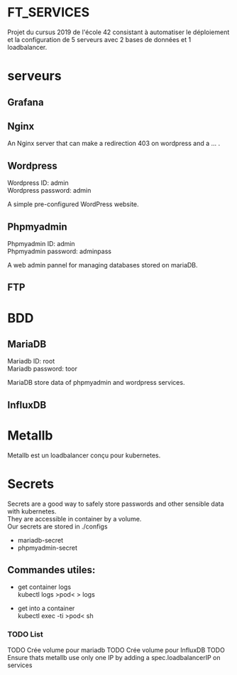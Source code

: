 # FT_SERVICES

Projet du cursus 2019 de l'école 42 consistant à automatiser le déploiement et la configuration de 5 serveurs avec 2 bases de données et 1 loadbalancer.

# serveurs
## Grafana
## Nginx

An Nginx server that can make a redirection 403 on wordpress and a ... .

## Wordpress
Wordpress ID:       admin    
Wordpress password: admin

A simple pre-configured WordPress website.

## Phpmyadmin
Phpmyadmin ID:          admin     
Phpmyadmin password:    adminpass

A web admin pannel for managing databases stored on mariaDB.

## FTP

# BDD
## MariaDB
Mariadb ID:         root    
Mariadb password:   toor

MariaDB store data of phpmyadmin and wordpress services.

## InfluxDB

# Metallb
Metallb est un loadbalancer conçu pour kubernetes.

# Secrets
Secrets are a good way to safely store passwords and other sensible data with kubernetes.    
They are accessible in container by a volume.    
Our secrets are stored in ./configs    
- mariadb-secret
- phpmyadmin-secret

## Commandes utiles:
- get container logs   
    kubectl logs  >pod<   > logs

- get into a container    
    kubectl exec -ti >pod< sh

### TODO List
TODO Crée volume pour mariadb
TODO Crée volume pour InfluxDB
TODO Ensure thats metallb use only one IP by adding a spec.loadbalancerIP on services